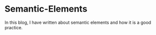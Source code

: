 # Semantic-Elements
In this blog, I have written about semantic elements and how it is a good practice.
